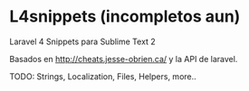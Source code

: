 L4snippets (incompletos aun)
==========

Laravel 4 Snippets para Sublime Text 2

Basados en http://cheats.jesse-obrien.ca/ y la API de laravel.

TODO: Strings, Localization, Files, Helpers, more..
